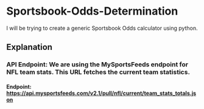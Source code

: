 # Sportsbook-Odds-Determination
I will be trying to create a generic Sportsbook Odds calculator using python.

## Explanation
### API Endpoint: We are using the MySportsFeeds endpoint for NFL team stats. This URL fetches the current team statistics.
#### Endpoint: https://api.mysportsfeeds.com/v2.1/pull/nfl/current/team_stats_totals.json
